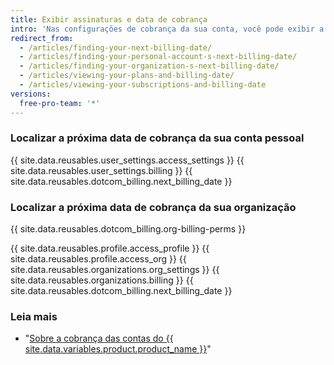 ```yaml
---
title: Exibir assinaturas e data de cobrança
intro: 'Nas configurações de cobrança da sua conta, você pode exibir a assinatura da conta, outros produtos e recursos pagos e a próxima data de cobrança.'
redirect_from:
  - /articles/finding-your-next-billing-date/
  - /articles/finding-your-personal-account-s-next-billing-date/
  - /articles/finding-your-organization-s-next-billing-date/
  - /articles/viewing-your-plans-and-billing-date/
  - /articles/viewing-your-subscriptions-and-billing-date
versions:
  free-pro-team: '*'
---
```


### Localizar a próxima data de cobrança da sua conta pessoal

{{ site.data.reusables.user_settings.access_settings }}
{{ site.data.reusables.user_settings.billing }}
{{ site.data.reusables.dotcom_billing.next_billing_date }}

### Localizar a próxima data de cobrança da sua organização

{{ site.data.reusables.dotcom_billing.org-billing-perms }}

{{ site.data.reusables.profile.access_profile }}
{{ site.data.reusables.profile.access_org }}
{{ site.data.reusables.organizations.org_settings }}
{{ site.data.reusables.organizations.billing }}
{{ site.data.reusables.dotcom_billing.next_billing_date }}

### Leia mais

- "[Sobre a cobrança das contas do {{ site.data.variables.product.product_name }}](/articles/about-billing-for-github-accounts)"
